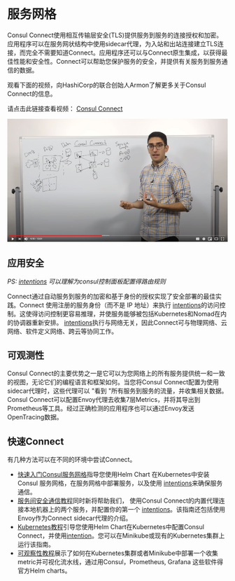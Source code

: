 # 服务网格

Consul Connect使用相互传输层安全\(TLS\)提供服务到服务的连接授权和加密。应用程序可以在服务网状结构中使用sidecar代理，为入站和出站连接建立TLS连接，而完全不需要知道Connect。应用程序还可以与Connect原生集成，以获得最佳性能和安全性。Connect可以帮助您保护服务的安全，并提供有关服务到服务通信的数据。

观看下面的视频，向HashiCorp的联合创始人Armon了解更多关于Consul Connect的信息。

请点击此链接查看视频：  [Consul Connect](https://www.youtube.com/watch?v=8T8t4-hQY74)

![](.gitbook/assets/image%20%281%29.png)

## 应用安全

_PS:_  [_intentions_]() _可以理解为consul控制面板配置得路由规则_

Connect通过自动服务到服务的加密和基于身份的授权实现了安全部署的最佳实践。Connect 使用注册的服务身份（而不是 IP 地址）来执行 [intentions]()的访问控制。这使得访问控制更容易推理，并使服务能够被包括Kubernetes和Nomad在内的协调器重新安排。 [intentions]()执行与网络无关，因此Connect可与物理网络、云网络、软件定义网络、跨云等协同工作。

## 可观测性

Consul Connect的主要优势之一是它可以为您网络上的所有服务提供统一和一致的视图，无论它们的编程语言和框架如何。当您将Consul Connect配置为使用sidecar代理时，这些代理可以 "看到 "所有服务到服务的流量，并收集相关数据。Consul Connect可以配置Envoy代理去收集7层Metrics，并将其导出到Prometheus等工具。经过正确检测的应用程序也可以通过Envoy发送OpenTracing数据。

## 快速Connect

有几种方法可以在不同的环境中尝试Connect。

* [快速入门Consul服务网格](https://learn.hashicorp.com/tutorials/consul/service-mesh?utm_source=WEBSITE&utm_medium=WEB_IO&utm_offer=ARTICLE_PAGE&utm_content=DOCS)指导您使用Helm Chart 在Kubernetes中安装Consul 服务网格，在服务网格中部署服务，以及使用 [intentions]()来确保服务通信。 
* [服务间安全通信教程](https://learn.hashicorp.com/tutorials/consul/service-mesh-with-envoy-proxy?utm_source=WEBSITE&utm_medium=WEB_IO&utm_offer=ARTICLE_PAGE&utm_content=DOCS)同时新将帮助我们， 使用Consul Connect的内置代理连接本地机器上的两个服务，并配置你的第一个 [intentions]()。该指南还包括使用Envoy作为Connect sidecar代理的介绍。 
* [Kubernetes教程](https://learn.hashicorp.com/tutorials/consul/kubernetes-minikube?utm_source=WEBSITE&utm_medium=WEB_IO&utm_offer=ARTICLE_PAGE&utm_content=DOCS)引导您使用Helm Chart在Kubernetes中配置Consul Connect，并使用[intention]()。您可以在Minikube或现有的Kubernetes集群上运行该指南。 
* [可观察性教程](https://learn.hashicorp.com/tutorials/consul/kubernetes-layer7-observability?utm_source=WEBSITE&utm_medium=WEB_IO&utm_offer=ARTICLE_PAGE&utm_content=DOCS)展示了如何在Kubernetes集群或者Minikube中部署一个收集metric并可视化流水线，通过用Consul，Prometheus, Grafana 这些软件得官方Helm charts。 


